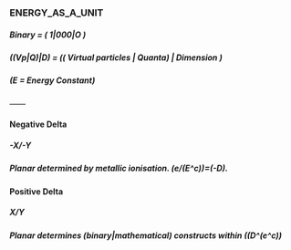 ### ENERGY_AS_A_UNIT

##### Binary = ( 1|000|O )
##### ((Vp|Q)|D) = (( Virtual particles | Quanta) | Dimension )
##### (E = Energy Constant)

——
#### Negative Delta
##### -X/-Y
##### Planar determined by metallic ionisation. (e/(E^c))=(-D). 

#### Positive Delta 
##### X/Y
##### Planar determines (binary|mathematical) constructs within ((D^(e^c))
